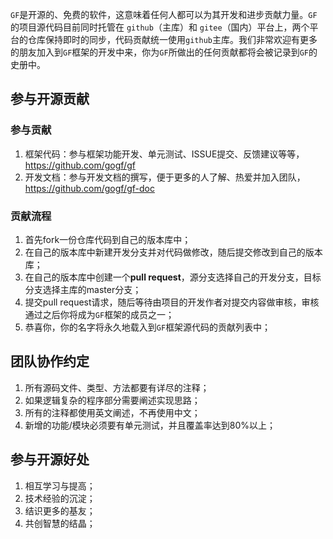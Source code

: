 `GF`是开源的、免费的软件，这意味着任何人都可以为其开发和进步贡献力量。`GF`的项目源代码目前同时托管在 `github`（主库）和 `gitee`（国内）平台上，两个平台的仓库保持即时的同步，代码贡献统一使用`github`主库。我们非常欢迎有更多的朋友加入到`GF`框架的开发中来，你为`GF`所做出的任何贡献都将会被记录到`GF`的史册中。

## 参与开源贡献

### 参与贡献

1. 框架代码：参与框架功能开发、单元测试、ISSUE提交、反馈建议等等，https://github.com/gogf/gf
1. 开发文档：参与开发文档的撰写，便于更多的人了解、热爱并加入团队，https://github.com/gogf/gf-doc

### 贡献流程

1. 首先fork一份仓库代码到自己的版本库中；
2. 在自己的版本库中新建开发分支并对代码做修改，随后提交修改到自己的版本库；
3. 在自己的版本库中创建一个**pull request**，源分支选择自己的开发分支，目标分支选择主库的master分支；
4. 提交pull request请求，随后等待由项目的开发作者对提交内容做审核，审核通过之后你将成为`GF`框架的成员之一；
5. 恭喜你，你的名字将永久地载入到`GF`框架源代码的贡献列表中；

## 团队协作约定

1. 所有源码文件、类型、方法都要有详尽的注释；
1. 如果逻辑复杂的程序部分需要阐述实现思路；
1. 所有的注释都使用英文阐述，不再使用中文；
1. 新增的功能/模块必须要有单元测试，并且覆盖率达到80%以上；

## 参与开源好处

1. 相互学习与提高；
1. 技术经验的沉淀；
1. 结识更多的基友；
1. 共创智慧的结晶；










